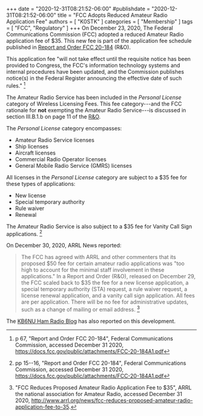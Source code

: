 +++
date = "2020-12-31T08:21:52-06:00"
#publishdate = "2020-12-31T08:21:52-06:00"
title = "FCC Adopts Reduced Amateur Radio Application Fee"
authors = [ "K0STK" ]
categories = [ "Membership" ]
tags = [ "FCC", "Regulatory" ]
+++
On December 23, 2020, The Federal Communications Commission (FCC)
adopted a reduced Amateur Radio application fee of $35. This new fee is
part of the application fee schedule published in
[Report and Order FCC 20-184](https://docs.fcc.gov/public/attachments/FCC-20-184A1.pdf)
(R&O).
<!--more-->

This application fee "will not take effect until the requisite notice
has been provided to Congress, the FCC's information technology systems
and internal procedures have been updated, and the Commission publishes
notice(s) in the Federal Register announcing the effective date of such
rules." [^3]

[^3]: p 67, "Report and Order FCC 20-184", Federal Communications Commission, accessed December 31 2020, https://docs.fcc.gov/public/attachments/FCC-20-184A1.pdf

The Amateur Radio Service has been included in the *Personal License*
category of Wireless Licensing Fees. This fee category---and the FCC
rationale for **not** exempting the Amateur Radio Service---is discussed
in section III.B.1.b on page 11 of the
[R&O](https://docs.fcc.gov/public/attachments/FCC-20-184A1.pdf).

The *Personal License* category encompasses:

* Amateur Radio Service licenses 
* Ship licenses
* Aircraft licenses
* Commercial Radio Operator licenses
* General Mobile Radio Service (GMRS) licenses

All licenses in the *Personal License* category are subject to a $35
fee for these types of applications:

* New license
* Special temporary authority
* Rule waiver
* Renewal

The Amateur Radio Service is also subject to a $35 fee for Vanity Call Sign
applications. [^2]

[^2]: pp 15--16, "Report and Order FCC 20-184", Federal Communications Commission, accessed December 31 2020, https://docs.fcc.gov/public/attachments/FCC-20-184A1.pdf

On December 30, 2020, ARRL News reported:

>The FCC has agreed with ARRL and other commenters that its proposed
>$50 fee for certain amateur radio applications was "too high to
>account for the minimal staff involvement in these applications." In a
>Report and Order (R&O), released on December 29, the FCC scaled back
>to $35 the fee for a new license application, a special temporary
>authority (STA) request, a rule waiver request, a license renewal
>application, and a vanity call sign application. All fees are per
>application. There will be no fee for administrative updates, such as
>a change of mailing or email address. [^1]

[^1]: "FCC Reduces Proposed Amateur Radio Application Fee to $35", ARRL the national association for Amateur Radio, accessed December 31  2020, http://www.arrl.org/news/fcc-reduces-proposed-amateur-radio-application-fee-to-35.

The [KB6NU Ham Radio Blog](https://www.kb6nu.com/fcc-sets-amateur-license-fee-at-35/)
has also reported on this development.
